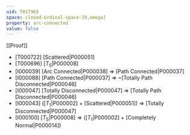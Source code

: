 ```yaml
---
uid: T017963
space: closed-ordinal-space-[0,omega]
property: arc-connected
value: false
---
```

[[Proof]]

* [T000722] [Scattered|P000051]
* [T000696] [$T_5$|P000008]
* [I000039] [Arc Connected|P000038] => [Path Connected|P000037]
* [I000088] [Path Connected|P000037] => ~[Totally Path Disconnected|P000046]
* [I000047] [Totally Disconnected|P000047] => [Totally Path Disconnected|P000046]
* [I000043] ([$T_1$|P000002] + [Scattered|P000051]) => [Totally Disconnected|P000047]
* [I000100] [$T_5$|P000008] => ([$T_1$|P000002] + [Completely Normal|P000014])

